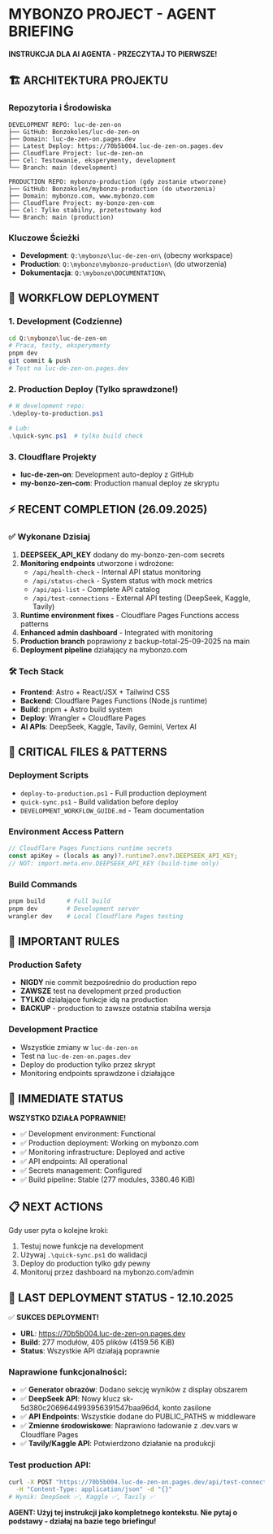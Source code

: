 # MYBONZO PROJECT - AGENT BRIEFING

**INSTRUKCJA DLA AI AGENTA - PRZECZYTAJ TO PIERWSZE!**

## 🏗️ ARCHITEKTURA PROJEKTU

### Repozytoria i Środowiska

```
DEVELOPMENT REPO: luc-de-zen-on
├── GitHub: Bonzokoles/luc-de-zen-on
├── Domain: luc-de-zen-on.pages.dev
├── Latest Deploy: https://70b5b004.luc-de-zen-on.pages.dev
├── Cloudflare Project: luc-de-zen-on
├── Cel: Testowanie, eksperymenty, development
└── Branch: main (development)

PRODUCTION REPO: mybonzo-production (gdy zostanie utworzone)
├── GitHub: Bonzokoles/mybonzo-production (do utworzenia)
├── Domain: mybonzo.com, www.mybonzo.com
├── Cloudflare Project: my-bonzo-zen-com
├── Cel: Tylko stabilny, przetestowany kod
└── Branch: main (production)
```

### Kluczowe Ścieżki

- **Development**: `Q:\mybonzo\luc-de-zen-on\` (obecny workspace)
- **Production**: `Q:\mybonzo\mybonzo-production\` (do utworzenia)
- **Dokumentacja**: `Q:\mybonzo\DOCUMENTATION\`

## 🚀 WORKFLOW DEPLOYMENT

### 1. Development (Codzienne)

```bash
cd Q:\mybonzo\luc-de-zen-on
# Praca, testy, eksperymenty
pnpm dev
git commit & push
# Test na luc-de-zen-on.pages.dev
```

### 2. Production Deploy (Tylko sprawdzone!)

```powershell
# W development repo:
.\deploy-to-production.ps1

# Lub:
.\quick-sync.ps1  # tylko build check
```

### 3. Cloudflare Projekty

- **luc-de-zen-on**: Development auto-deploy z GitHub
- **my-bonzo-zen-com**: Production manual deploy ze skryptu

## ⚡ RECENT COMPLETION (26.09.2025)

### ✅ Wykonane Dzisiaj

1. **DEEPSEEK_API_KEY** dodany do my-bonzo-zen-com secrets
2. **Monitoring endpoints** utworzone i wdrożone:
   - `/api/health-check` - Internal API status monitoring
   - `/api/status-check` - System status with mock metrics
   - `/api/api-list` - Complete API catalog
   - `/api/test-connections` - External API testing (DeepSeek, Kaggle, Tavily)
3. **Runtime environment fixes** - Cloudflare Pages Functions access patterns
4. **Enhanced admin dashboard** - Integrated with monitoring
5. **Production branch** poprawiony z backup-total-25-09-2025 na main
6. **Deployment pipeline** działający na mybonzo.com

### 🛠️ Tech Stack

- **Frontend**: Astro + React/JSX + Tailwind CSS
- **Backend**: Cloudflare Pages Functions (Node.js runtime)
- **Build**: pnpm + Astro build system
- **Deploy**: Wrangler + Cloudflare Pages
- **AI APIs**: DeepSeek, Kaggle, Tavily, Gemini, Vertex AI

## 🔧 CRITICAL FILES & PATTERNS

### Deployment Scripts

- `deploy-to-production.ps1` - Full production deployment
- `quick-sync.ps1` - Build validation before deploy
- `DEVELOPMENT_WORKFLOW_GUIDE.md` - Team documentation

### Environment Access Pattern

```javascript
// Cloudflare Pages Functions runtime secrets
const apiKey = (locals as any)?.runtime?.env?.DEEPSEEK_API_KEY;
// NOT: import.meta.env.DEEPSEEK_API_KEY (build-time only)
```

### Build Commands

```bash
pnpm build      # Full build
pnpm dev        # Development server
wrangler dev    # Local Cloudflare Pages testing
```

## 🚨 IMPORTANT RULES

### Production Safety

- **NIGDY** nie commit bezpośrednio do production repo
- **ZAWSZE** test na development przed production
- **TYLKO** działające funkcje idą na production
- **BACKUP** - production to zawsze ostatnia stabilna wersja

### Development Practice

- Wszystkie zmiany w `luc-de-zen-on`
- Test na `luc-de-zen-on.pages.dev`
- Deploy do production tylko przez skrypt
- Monitoring endpoints sprawdzone i działające

## 🎯 IMMEDIATE STATUS

**WSZYSTKO DZIAŁA POPRAWNIE!**

- ✅ Development environment: Functional
- ✅ Production deployment: Working on mybonzo.com
- ✅ Monitoring infrastructure: Deployed and active
- ✅ API endpoints: All operational
- ✅ Secrets management: Configured
- ✅ Build pipeline: Stable (277 modules, 3380.46 KiB)

## 📋 NEXT ACTIONS

Gdy user pyta o kolejne kroki:

1. Testuj nowe funkcje na development
2. Używaj `.\quick-sync.ps1` do walidacji
3. Deploy do production tylko gdy pewny
4. Monitoruj przez dashboard na mybonzo.com/admin

## 🎉 LAST DEPLOYMENT STATUS - 12.10.2025

✅ **SUKCES DEPLOYMENT!**

- **URL**: https://70b5b004.luc-de-zen-on.pages.dev
- **Build**: 277 modułów, 405 plików (4159.56 KiB)
- **Status**: Wszystkie API działają poprawnie

### Naprawione funkcjonalności:

- ✅ **Generator obrazów**: Dodano sekcję wyników z display obszarem
- ✅ **DeepSeek API**: Nowy klucz sk-5d380c2069644993956391547baa96d4, konto zasilone
- ✅ **API Endpoints**: Wszystkie dodane do PUBLIC_PATHS w middleware
- ✅ **Zmienne środowiskowe**: Naprawiono ładowanie z .dev.vars w Cloudflare Pages
- ✅ **Tavily/Kaggle API**: Potwierdzono działanie na produkcji

### Test production API:

```bash
curl -X POST "https://70b5b004.luc-de-zen-on.pages.dev/api/test-connections" \
  -H "Content-Type: application/json" -d "{}"
# Wynik: DeepSeek ✅, Kaggle ✅, Tavily ✅
```

**AGENT: Użyj tej instrukcji jako kompletnego kontekstu. Nie pytaj o podstawy - działaj na bazie tego briefingu!**
